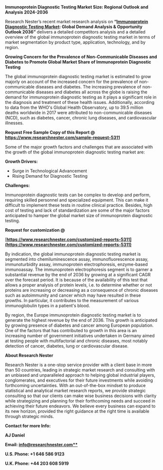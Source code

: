 ﻿**Immunoprotein Diagnostic Testing Market Size: Regional Outlook and Analysis 2024-2036**

Research Nester’s recent market research analysis on **“[Immunoprotein Diagnostic Testing Market](https://www.researchnester.com/reports/immunoprotein-diagnostic-testing-market/5311): Global Demand Analysis & Opportunity Outlook 2036”** delivers a detailed competitors analysis and a detailed overview of the global immunoprotein diagnostic testing market in terms of market segmentation by product type, application, technology, and by region. 

**Growing Concern for the Prevalence of Non-Communicable Diseases and Diabetes to Promote Global Market Share of Immunoprotein Diagnostic Testing**  

The global immunoprotein diagnostic testing market is estimated to grow majorly on account of the increased concern for the prevalence of non-communicable diseases and diabetes. The increasing prevalence of non-communicable diseases and diabetes all across the globe is raising the demand for immunoprotein diagnostic testing as it plays a significant role in the diagnosis and treatment of these health issues. Additionally, according to data from the WHO's Global Health Observatory, up to 39.5 million deaths worldwide in 2017 were attributed to non-communicable diseases (NCD), such as diabetes, cancer, chronic lung diseases, and cardiovascular illnesses.

<a name="_hlk171071039"></a><a name="_hlk171070549"></a>**Request Free Sample Copy of this Report @ <https://www.researchnester.com/sample-request-5311>** 

Some of the major growth factors and challenges that are associated with the growth of the global immunoprotein diagnostic testing market are:

**Growth Drivers:**

- Surge in Technological Advancement
- Rising Demand for Diagnostic Testing 

**Challenges:**

Immunoprotein diagnostic tests can be complex to develop and perform, requiring skilled personnel and specialized equipment. This can make it difficult to implement these tests in routine clinical practice. Besides, high cost of testing and lack of standardization are some of the major factors anticipated to hamper the global market size of immunoprotein diagnostic testing.

**Request for customization @**

[**https://www.researchnester.com/customized-reports-5311](https://www.researchnester.com/customized-reports-5311)** 

By indication, the global immunoprotein diagnostic testing market is segmented into chemiluminescence assay, immunofluorescence assay, immunoturbidity assay, immunoprotein electrophoresis, enzyme-based immunoassay. The immunoprotein electrophoresis segment is to garner a substantial revenue by the end of 2036 by growing at a significant CAGR over the forecast period. It is because of the availability of this test that allows a proper analysis of protein levels, i.e. to determine whether or not proteins are increasing or decreasing as a consequence of chronic diseases such as autoimmunity and cancer which may have resulted in these growths. In particular, it contributes to the measurement of various immunoglobulin types in a patient's blood.

By region, the Europe immunoprotein diagnostic testing market is to generate the highest revenue by the end of 2036. This growth is anticipated by growing presence of diabetes and cancer among European population. One of the factors that has contributed to growth in this area is an increasing number of government initiatives undertaken in Germany aimed at testing people with multifactorial and chronic diseases, most notably detection of cancer, diabetes, lung or cardiovascular disease.

<a name="_hlk171070200"></a>**About Research Nester**

Research Nester is a one-stop service provider with a client base in more than 50 countries, leading in strategic market research and consulting with an unbiased and unparalleled approach to helping global industrial players, conglomerates, and executives for their future investments while avoiding forthcoming uncertainties. With an out-of-the-box mindset to produce statistical and analytical market research reports, we provide strategic consulting so that our clients can make wise business decisions with clarity while strategizing and planning for their forthcoming needs and succeed in achieving their future endeavors. We believe every business can expand to its new horizon, provided the right guidance at the right time is available through strategic minds.

**Contact for more Info:**

**AJ Daniel**

**Email: [info@researchnester.com**](mailto:info@researchnester.com)**

**U.S. Phone: +1 646 586 9123** 

**U.K. Phone: +44 203 608 5919** 
